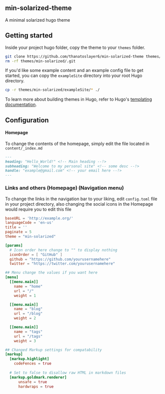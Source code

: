 ## min-solarized-theme

A minimal solarized hugo theme 


## Getting started

Inside your project hugo folder, copy the theme to your `themes` folder.

```bash
git clone https://github.com/thanatoslayer6/min-solarized-theme themes/min-solarized
rm -rf themes/min-solarized/.git
```

If you'd like some example content and an example config file to get started, you can copy the `exampleSite` directory into your root Hugo directory.

```bash
cp -r themes/min-solarized/exampleSite/* ./
```

To learn more about building themes in Hugo, refer to Hugo's [templating documentation](https://gohugo.io/templates/).

## Configuration

#### Homepage

To change the contents of the homepage, simply edit the file located in `content/_index.md` 
```md
---
heading: "Hello_World!" <!-- Main heading --!>
subheading: "Welcome to my personal site" <!-- some desc --!>
handle: "example@gmail.com" <!-- your email here --!>
---
```
### Links and others (Homepage) (Navigation menu)

To change the links in the navigation bar to your liking, edit `config.toml` file in your project directory, also changing
the social icons in the Homepage would require you to edit this file

```toml
baseURL = 'http://example.org/'
languageCode = 'en-us'
title = ''
paginate = 5
theme = "min-solarized"

[params]
  # Icon order here change to "" to display nothing
  iconOrder = [ "GitHub" ]
  github = "https://github.com/yourusernamehere"
  twitter = "https://twitter.com/yourusernamehere"

## Menu change the values if you want here
[menu]
  [[menu.main]]
    name = "home"
    url = "/"
    weight = 1

  [[menu.main]]
    name = "blog"
    url = "/blog"
    weight = 2

  [[menu.main]]
    name = "tags"
    url = "/tags"
    weight = 3

## Changed Markup settings for compatability
[markup]
  [markup.highlight]
    codeFences = true
    
  # Set to false to disallow raw HTML in markdown files
  [markup.goldmark.renderer]
      unsafe = true
      hardwraps = true
```
